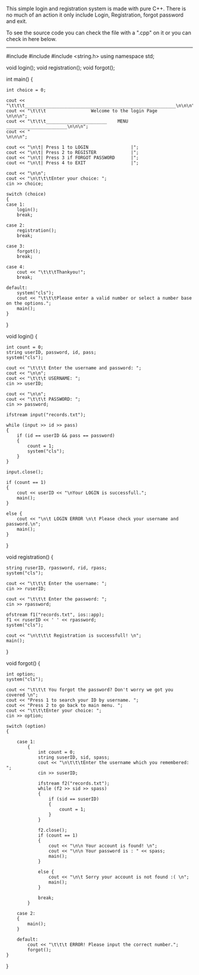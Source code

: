 This simple login and registration system is made with pure C++. There is no much of an action it only include Login, Registration, forgot password and exit. 

To see the source code you can check the file with a ".cpp" on it or you can check in here below.

____________________________________________________________________________________________________________________________________________
#include <iostream>
#include <fstream>
#include <string.h>
using namespace std;

void login();
void registration();
void forgot();

int main() {

	int choice = 0;

	cout << "\t\t\t_________________________________________________________\n\n\n";
	cout << "\t\t\t                 Welcome to the login Page               \n\n\n";
	cout << "\t\t\t_______________________    MENU   _______________________\n\n\n";
	cout << "                                                               \n\n\n";

	cout << "\n\t| Press 1 to LOGIN                |";
	cout << "\n\t| Press 2 to REGISTER             |";
	cout << "\n\t| Press 3 if FORGOT PASSWORD      |";
	cout << "\n\t| Press 4 to EXIT                 |";

	cout << "\n\n";
	cout << "\n\t\t\tEnter your choice: ";
	cin >> choice;

	switch (choice)
	{
	case 1: 
		login();
		break;

	case 2:
		registration();
		break;

	case 3:
		forgot();
		break;

	case 4:
		cout << "\t\t\tThankyou!";
		break;

	default:
		system("cls");
		cout << "\t\t\tPlease enter a valid number or select a number base on the options.";
		main();
	}
}

void login() {

	int count = 0;
	string userID, password, id, pass;
	system("cls");
	
	cout << "\t\t\t Enter the username and password: ";
	cout << "\n\n";
	cout << "\t\t\t USERNAME: ";
	cin >> userID;

	cout << "\n\n";
	cout << "\t\t\t PASSWORD: ";
	cin >> password;

	ifstream input("records.txt");

	while (input >> id >> pass)
	{
		if (id == userID && pass == password)
		{
			count = 1;
			system("cls");
		}
	}

	input.close();

	if (count == 1)
	{
		cout << userID << "\nYour LOGIN is successfull.";
		main();
	}

	else {
		cout << "\n\t LOGIN ERROR \n\t Please check your username and password.\n";
		main();
	}
}

void registration() {

	string ruserID, rpassword, rid, rpass;
	system("cls");

	cout << "\t\t\t Enter the username: ";
	cin >> ruserID;

	cout << "\t\t\t Enter the password: ";
	cin >> rpassword;

	ofstream f1("records.txt", ios::app);
	f1 << ruserID << ' ' << rpassword;
	system("cls");

	cout << "\n\t\t\t Registration is successfull! \n";
	main();
}

void forgot() {

	int option;
	system("cls");
	
	cout << "\t\t\t You forgot the password? Don't worry we got you covered \n";
	cout << "Press 1 to search your ID by username. ";
	cout << "Press 2 to go back to main menu. ";
	cout << "\t\t\tEnter your choice: ";
	cin >> option;

	switch (option)
	{

		case 1:
			{
				int count = 0;
				string suserID, sid, spass;
				cout << "\n\t\t\tEnter the username which you remembered: ";
				cin >> suserID;

				ifstream f2("records.txt");
				while (f2 >> sid >> spass)
				{
					if (sid == suserID)
					{
						count = 1;
					}
				}

				f2.close();
				if (count == 1)
				{
					cout << "\n\n Your account is found! \n";
					cout << "\n\n Your password is : " << spass;
					main();
				}

				else {
					cout << "\n\t Sorry your account is not found :( \n";
					main();
				}

				break;
			}

		case 2:
		{
			main();
		}

		default: 
			cout << "\t\t\t ERROR! Please input the correct number.";
			forgot();
	}
}
